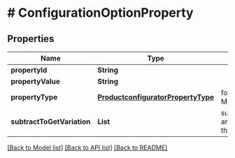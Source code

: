 # # ConfigurationOptionProperty


## Properties 


Name | Type | Description | Notes
------------ | ------------- | ------------- | -------------
**propertyId**| **String** |   | [optional]
**propertyValue**| **String** |   | [optional]
**propertyType**| [**ProductconfiguratorPropertyType**](ProductconfiguratorPropertyType.md) |  for more information please, see Model/ProductconfiguratorPropertyType.php  | [optional] [default to ProductconfiguratorPropertyType.UNKNOWN]
**subtractToGetVariation**| **List<String>** | subtract_to_get_variation is a list of values and is used to calculate the variation from the property value.  | [optional]


[[Back to Model list]](../../README.md#models) [[Back to API list]](../../README.md#endpoints) [[Back to README]](../../README.md)

